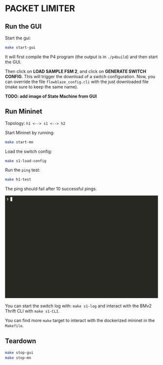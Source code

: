 # PACKET LIMITER

## Run the GUI
Start the gui:
```bash
make start-gui
```
It will first compile the P4 program (the output is in `./p4build`) and then start the GUI.

Then click on **LOAD SAMPLE FSM 2**, and click on **GENERATE SWITCH CONFIG**. This will trigger the download of a switch configuration.
Now, you can override the file `flowblaze_config.cli` with the just downloaded file (make sure to keep the same name).

**TODO: add image of State Machine from GUI**

## Run Mininet
Topology: `h1 <--> s1 <--> h2`

Start Mininet by running: 
```bash
make start-mn
```
Load the switch config:
```bash
make s1-load-config
```

Run the `ping` test:
```bash
make h1-test
```
The ping should fail after 10 successful pings.

![](packet_limiter.gif)

You can start the switch log with: `make s1-log` and interact with the BMv2 Thrift CLI with `make s1-CLI`.

You can find more `make` target to interact with the dockerized mininet in the `Makefile`.

## Teardown
```bash
make stop-gui
make stop-mn
```
